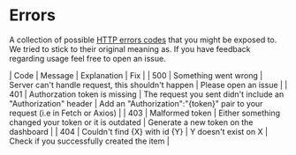 # Errors

A collection of possible [HTTP errors codes](https://developer.mozilla.org/en-US/docs/Web/HTTP/Status) that you might be exposed to. We tried to stick to their original meaning as. If you have feedback regarding usage feel free to open an issue.

| Code | Message                       | Explanation                                                   | Fix                                                                           |
| 500  | Something went wrong          | Server can't handle request, this shouldn't happen            | Please open an issue                                                          |
| 401  | Authorzation token is missing | The request you sent didn't include an "Authorization" header | Add an "Authorization":"{token}" pair to your request (i.e in Fetch or Axios) |
| 403  | Malformed token               | Either something changed your token or it is outdated         | Generate a new token on the dashboard                                         |
| 404  | Couldn't find {X} with id {Y} | Y doesn't exist on X                                          | Check if you successfully created the item                                    |
